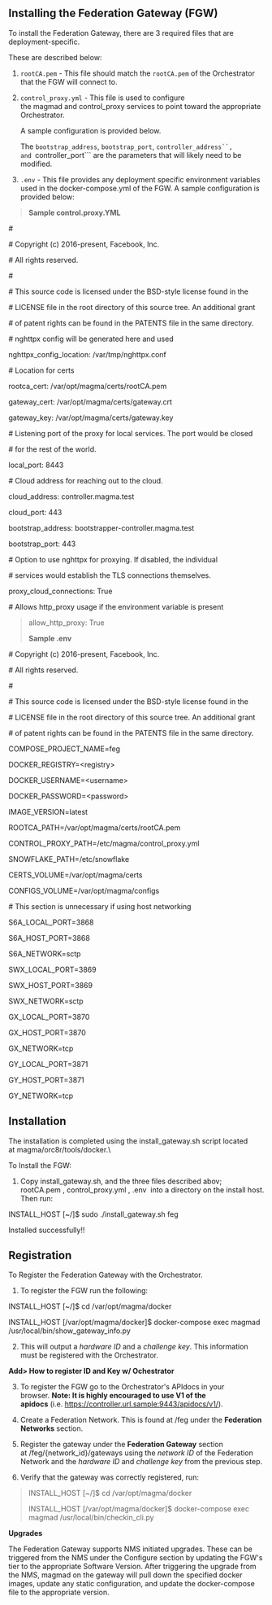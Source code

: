 ## Installing the Federation Gateway (FGW)

To install the Federation Gateway, there are 3 required files that are deployment-specific.

These are described below:

1.  ```rootCA.pem``` - This file should match the ```rootCA.pem``` of the Orchestrator that the FGW will connect to.

2.  ```control_proxy.yml``` - This file is used to configure the magmad and control_proxy services to point toward the
    appropriate Orchestrator.
    
    A sample configuration is provided below.
    
    The ```bootstrap_address```, ```bootstrap_port```, ```controller_address``, and ```controller_port``` are the parameters that will likely need to be modified.

3.  ```.env``` - This file provides any deployment specific environment
    variables used in the docker-compose.yml of the FGW. A sample
    configuration is provided below:

> **Sample control.proxy.YML**

\#

\# Copyright (c) 2016-present, Facebook, Inc.

\# All rights reserved.

\#

\# This source code is licensed under the BSD-style license found in the

\# LICENSE file in the root directory of this source tree. An additional
grant

\# of patent rights can be found in the PATENTS file in the same
directory.

\# nghttpx config will be generated here and used

nghttpx\_config\_location: /var/tmp/nghttpx.conf

\# Location for certs

rootca\_cert: /var/opt/magma/certs/rootCA.pem

gateway\_cert: /var/opt/magma/certs/gateway.crt

gateway\_key: /var/opt/magma/certs/gateway.key

\# Listening port of the proxy for local services. The port would be
closed

\# for the rest of the world.

local\_port: 8443

\# Cloud address for reaching out to the cloud.

cloud\_address: controller.magma.test

cloud\_port: 443

bootstrap\_address: bootstrapper-controller.magma.test

bootstrap\_port: 443

\# Option to use nghttpx for proxying. If disabled, the individual

\# services would establish the TLS connections themselves.

proxy\_cloud\_connections: True

\# Allows http\_proxy usage if the environment variable is present

> allow\_http\_proxy: True
>
> **Sample .env**

\# Copyright (c) 2016-present, Facebook, Inc.

\# All rights reserved.

\#

\# This source code is licensed under the BSD-style license found in the

\# LICENSE file in the root directory of this source tree. An additional
grant

\# of patent rights can be found in the PATENTS file in the same
directory.

COMPOSE\_PROJECT\_NAME=feg

DOCKER\_REGISTRY=\<registry\>

DOCKER\_USERNAME=\<username\>

DOCKER\_PASSWORD=\<password\>

IMAGE\_VERSION=latest

ROOTCA\_PATH=/var/opt/magma/certs/rootCA.pem

CONTROL\_PROXY\_PATH=/etc/magma/control\_proxy.yml

SNOWFLAKE\_PATH=/etc/snowflake

CERTS\_VOLUME=/var/opt/magma/certs

CONFIGS\_VOLUME=/var/opt/magma/configs

\# This section is unnecessary if using host networking

S6A\_LOCAL\_PORT=3868

S6A\_HOST\_PORT=3868

S6A\_NETWORK=sctp

SWX\_LOCAL\_PORT=3869

SWX\_HOST\_PORT=3869

SWX\_NETWORK=sctp

GX\_LOCAL\_PORT=3870

GX\_HOST\_PORT=3870

GX\_NETWORK=tcp

GY\_LOCAL\_PORT=3871

GY\_HOST\_PORT=3871

GY\_NETWORK=tcp

Installation
------------

The installation is completed using the install\_gateway.sh script
located at magma/orc8r/tools/docker.\\

To Install the FGW:

1.  Copy install\_gateway.sh, and the three files described abov;
    rootCA.pem , control\_proxy.yml , .env  into a directory on the
    install host. Then run:

INSTALL\_HOST \[\~/\]\$ sudo ./install\_gateway.sh feg

Installed successfully!!

Registration
------------

To Register the Federation Gateway with the Orchestrator.

1.  To register the FGW run the following:

INSTALL\_HOST \[\~/\]\$ cd /var/opt/magma/docker

INSTALL\_HOST \[/var/opt/magma/docker\]\$ docker-compose exec magmad\
/usr/local/bin/show\_gateway\_info.py

2.  This will output a *hardware ID* and a *challenge key*. This
    information must be registered with the Orchestrator.

**Add\> How to register ID and Key w/ Ochestrator**

3.  To register the FGW go to the Orchestrator\'s APIdocs in your
    browser. **Note: It is highly encouraged to use V1 of the
    apidocs** (i.e. <https://controller.url.sample:9443/apidocs/v1/>).

4.  Create a Federation Network. This is found at /feg under
    the **Federation Networks** section.

5.  Register the gateway under the **Federation Gateway** section
    at /feg/{network\_id}/gateways using the *network ID* of the
    Federation Network and the *hardware ID* and *challenge key* from
    the previous step.

6.  Verify that the gateway was correctly registered, run:

> INSTALL\_HOST \[\~/\]\$ cd /var/opt/magma/docker
>
> INSTALL\_HOST \[/var/opt/magma/docker\]\$ docker-compose exec magmad
> /usr/local/bin/checkin\_cli.py

**Upgrades**

The Federation Gateway supports NMS initiated upgrades. These can be
triggered from the NMS under the Configure section by updating the
FGW\'s tier to the appropriate Software Version. After triggering the
upgrade from the NMS, magmad on the gateway will pull down the specified
docker images, update any static configuration, and update the
docker-compose file to the appropriate version.
